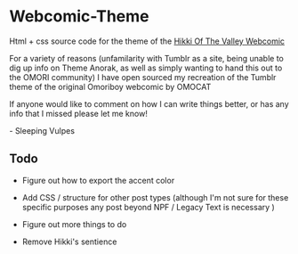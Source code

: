 # Webcomic-Theme
Html + css source code for the theme of the [Hikki Of The Valley Webcomic](https://hikkiofthevalley.tumblr.com/)


For a variety of reasons (unfamilarity with Tumblr as a site, being unable to dig up info on Theme Anorak, as well as simply wanting to hand this out to the OMORI community) I have open sourced my recreation of the Tumblr theme of the original Omoriboy webcomic by OMOCAT


If anyone would like to comment on how I can write things better, or has any info that I missed please let me know!


\- Sleeping Vulpes


## Todo

- Figure out how to export the accent color
- Add CSS / structure for other post types (although I'm not sure for these specific purposes any post beyond NPF / Legacy Text is necessary )
- Figure out more things to do






- Remove Hikki's sentience